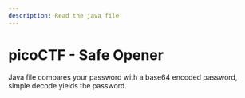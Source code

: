 ```yaml
---
description: Read the java file!
---
```


# picoCTF - Safe Opener

Java file compares your password with a base64 encoded password, simple decode yields the password.
